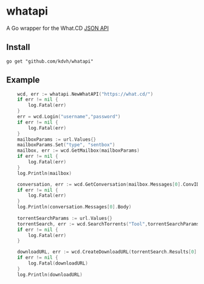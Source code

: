 whatapi
=======

A Go wrapper for the What.CD [JSON API](https://github.com/WhatCD/Gazelle/wiki/JSON-API-Documentation)


Install
-------

```
go get "github.com/kdvh/whatapi"
```

Example
-------
```Go
    wcd, err := whatapi.NewWhatAPI("https://what.cd/")
    if err != nil {
        log.Fatal(err)
    }
    err = wcd.Login("username","password")
    if err != nil {
        log.Fatal(err)
    }
    mailboxParams := url.Values{}
    mailboxParams.Set("type", "sentbox")
    mailbox, err := wcd.GetMailbox(mailboxParams)
    if err != nil {
        log.Fatal(err)
    }
    log.Println(mailbox)

    conversation, err := wcd.GetConversation(mailbox.Messages[0].ConvID)
    if err != nil {
        log.Fatal(err)
    }      
    log.Println(conversation.Messages[0].Body)
        
    torrentSearchParams := url.Values{}
    torrentSearch, err := wcd.SearchTorrents("Tool",torrentSearchParams)
    if err != nil {
        log.Fatal(err)
    }

    downloadURL, err := wcd.CreateDownloadURL(torrentSearch.Results[0].Torrents[0].TorrentID)
    if err != nil {
        log.Fatal(downloadURL)
    }
    log.Println(downloadURL)
```
